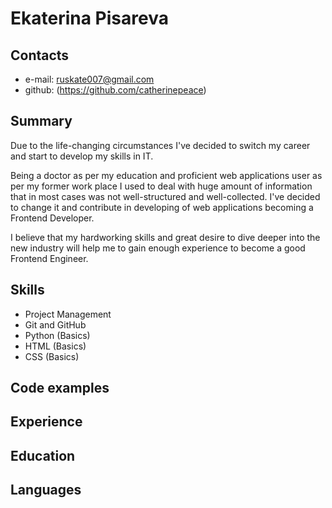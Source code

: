 # Ekaterina Pisareva

## Contacts

- e-mail: ruskate007@gmail.com 
- github: (https://github.com/catherinepeace)

## Summary

Due to the life-changing circumstances I've decided to switch my career and start to develop my skills in IT. 

Being a doctor as per my education and proficient web applications user as per my former work place I used to deal with huge amount of information that in most cases was not well-structured and well-collected. I've decided to change it and contribute in developing of web applications becoming a Frontend Developer.

I believe that my hardworking skills and great desire to dive deeper into the new industry will help me to gain enough experience to become a good Frontend Engineer. 

## Skills

- Project Management
- Git and GitHub
- Python (Basics)
- HTML (Basics)
- CSS (Basics)


## Code examples


## Experience

## Education

## Languages